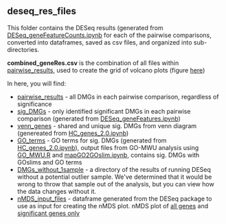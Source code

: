 ## deseq_res_files

This folder contains the DESeq results (generated from [DESeq_geneFeatureCounts.ipynb](https://github.com/jgmcdonough/CE18_methylRAD_analysis/blob/master/analysis/DMGs_analysis/DESeq_geneFeatureCounts.ipynb) for each of the pairwise comparisons, converted into dataframes, saved as csv files, and organized into sub-directories.

**combined_geneRes.csv** is the combination of all files within [pairwise_results](https://github.com/jgmcdonough/CE18_methylRAD_analysis/tree/master/analysis/deseq_res_files/pairwise_results), used to create the grid of volcano plots (figure [here](https://github.com/jgmcdonough/CE18_methylRAD_analysis/blob/master/analysis/figures/metaVolc_withGenes.pdf))

In here, you will find:
- [pairwise_results](https://github.com/jgmcdonough/CE18_methylRAD_analysis/tree/master/analysis/deseq_res_files/pairwise_results) - all DMGs in each pairwise comparison, regardless of significance
- [sig_DMGs](https://github.com/jgmcdonough/CE18_methylRAD_analysis/tree/master/analysis/deseq_res_files/sig_DMGs) - only identified significant DMGs in each pairwise comparison (generated from [DESeq_geneFeatures.ipynb](https://github.com/jgmcdonough/CE18_methylRAD_analysis/blob/master/analysis/DMGs_analysis/DESeq_geneFeatures.ipynb))
- [venn_genes](https://github.com/jgmcdonough/CE18_methylRAD_analysis/tree/master/analysis/deseq_res_files/geneFeatures_res/venn_genes) - shared and unique sig. DMGs from venn diagram (genereated from [HC_genes_2.0.ipynb](https://github.com/jgmcdonough/CE18_methylRAD_analysis/blob/master/analysis/DMGs_analysis/HC_genes_2.0.ipynb))
- [GO_terms](https://github.com/jgmcdonough/CE18_methylRAD_analysis/tree/master/analysis/deseq_res_files/GO_terms) - GO terms for sig. DMGs (generated from [HC_genes_2.0.ipynb](https://github.com/jgmcdonough/CE18_methylRAD_analysis/blob/master/analysis/DMGs_analysis/HC_genes_2.0.ipynb)), output files from GO-MWU analysis using [GO_MWU.R](https://github.com/jgmcdonough/CE18_methylRAD_analysis/blob/master/analysis/DMGs_analysis/go_mwu/GO_MWU.R) and [mapGO2GOslim.ipynb](https://github.com/jgmcdonough/CE18_methylRAD_analysis/blob/master/analysis/DMGs_analysis/mapGO2GOslim.ipynb), contains sig. DMGs with GOslims and GO terms
- [DMGs_without_1sample](https://github.com/jgmcdonough/CE18_methylRAD_analysis/tree/master/analysis/deseq_res_files/DMGs_without_1sample) - a directory of the results of running DESeq without a potential outlier sample. We've determined that it would be wrong to throw that sample out of the analysis, but you can view how the data changes without it.
- [nMDS_input_files](https://github.com/jgmcdonough/CE18_methylRAD_analysis/tree/master/analysis/deseq_res_files/nMDS_input_files) - dataframe generated from the DESeq package to use as input for creating the nMDS plot. nMDS plot of [all genes](https://github.com/jgmcdonough/CE18_methylRAD_analysis/blob/master/analysis/figures/nmds_plot.pdf) and [significant genes only](https://github.com/jgmcdonough/CE18_methylRAD_analysis/blob/master/analysis/figures/nmds_plot_sigOnly.pdf)
